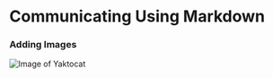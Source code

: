 # Communicating Using Markdown
### Adding Images
![Image of Yaktocat](https://octodex.github.com/images/yaktocat.png)
